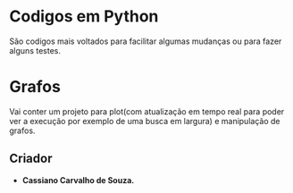 # Codigos em Python
São codigos mais voltados para facilitar algumas mudanças ou para fazer alguns testes.
# Grafos
Vai conter um projeto para plot(com atualização em tempo real para poder ver a execução por exemplo de uma busca em largura) e manipulação de grafos.
## Criador
* **Cassiano Carvalho de Souza.**
